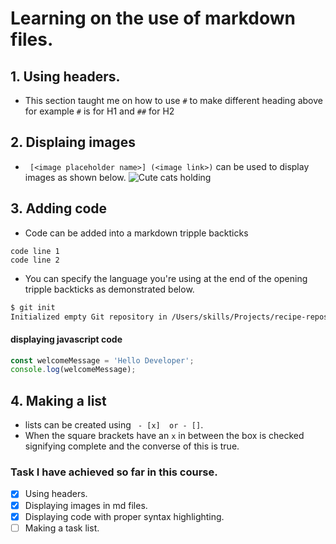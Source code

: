 # Learning on the use of markdown files.
## 1. Using headers.
- This section taught me on how to use `#` to make different heading above for example `#` is for H1 and `##` for H2

## 2. Displaing images
- ` [<image placeholder name>] (<image link>)` can be used to display images as shown below.
![Cute cats holding](https://images.ctfassets.net/ub3bwfd53mwy/5zi8myLobtihb1cWl3tj8L/45a40e66765f26beddf7eeee29f74723/6_Image.jpg?w=750)

## 3. Adding code 
- Code can be added into a markdown tripple backticks
```
code line 1
code line 2
```

- You can specify the language you're using at the end of the opening tripple backticks as demonstrated below.
``` sh
$ git init
Initialized empty Git repository in /Users/skills/Projects/recipe-repository/.git/
```
#### displaying javascript code
``` javascript
const welcomeMessage = 'Hello Developer';
console.log(welcomeMessage);
```
## 4. Making a list
- lists can be created using ` - [x]  or - []`.
- When the square brackets have an `x` in between the box is checked signifying complete and the converse of this is true.
### Task I have achieved so far in this course.
- [x] Using headers.
- [x] Displaying  images in md files.
- [x] Displaying code with proper syntax highlighting.
- [ ] Making a task list.

